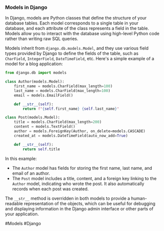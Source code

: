 ### Models in Django

In Django, models are Python classes that define the structure of your database tables. Each model corresponds to a single table in your database, and each attribute of the class represents a field in the table. Models allow you to interact with the database using high-level Python code rather than writing raw SQL queries.

Models inherit from `django.db.models.Model`, and they use various field types provided by Django to define the fields of the table, such as `CharField`, `IntegerField`, `DateTimeField`, etc. Here's a simple example of a model for a blog application:

```python
from django.db import models

class Author(models.Model):
    first_name = models.CharField(max_length=100)
    last_name = models.CharField(max_length=100)
    email = models.EmailField()

    def __str__(self):
        return f"{self.first_name} {self.last_name}"

class Post(models.Model):
    title = models.CharField(max_length=200)
    content = models.TextField()
    author = models.ForeignKey(Author, on_delete=models.CASCADE)
    created_at = models.DateTimeField(auto_now_add=True)

    def __str__(self):
        return self.title
```

In this example:
- The `Author` model has fields for storing the first name, last name, and email of an author.
- The `Post` model includes a title, content, and a foreign key linking to the `Author` model, indicating who wrote the post. It also automatically records when each post was created.

The `__str__` method is overridden in both models to provide a human-readable representation of the objects, which can be useful for debugging and displaying information in the Django admin interface or other parts of your application.

#Models #Django